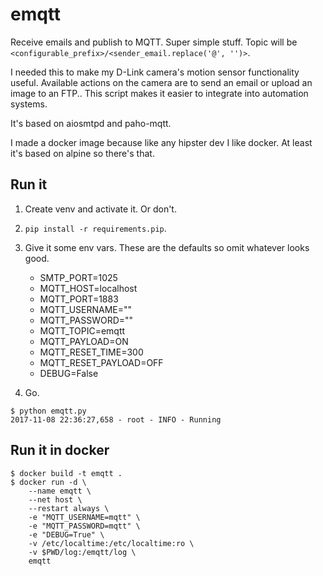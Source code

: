 # emqtt

Receive emails and publish to MQTT. Super simple stuff. Topic will be `<configurable_prefix>/<sender_email.replace('@', '')>`.

I needed this to make my D-Link camera's motion sensor functionality useful.
Available actions on the camera are to send an email or upload an image to an FTP..
This script makes it easier to integrate into automation systems.

It's based on aiosmtpd and paho-mqtt.

I made a docker image because like any hipster dev I like docker. At least it's based on alpine so there's that.

## Run it

1. Create venv and activate it. Or don't.

1. `pip install -r requirements.pip`.

1. Give it some env vars. These are the defaults so omit whatever looks good.
   * SMTP_PORT=1025
   * MQTT_HOST=localhost
   * MQTT_PORT=1883
   * MQTT_USERNAME=""
   * MQTT_PASSWORD=""
   * MQTT_TOPIC=emqtt
   * MQTT_PAYLOAD=ON
   * MQTT_RESET_TIME=300
   * MQTT_RESET_PAYLOAD=OFF
   * DEBUG=False

1. Go.
```
$ python emqtt.py
2017-11-08 22:36:27,658 - root - INFO - Running
```

## Run it in docker

```
$ docker build -t emqtt .
$ docker run -d \
    --name emqtt \
    --net host \
    --restart always \
    -e "MQTT_USERNAME=mqtt" \
    -e "MQTT_PASSWORD=mqtt" \
    -e "DEBUG=True" \
    -v /etc/localtime:/etc/localtime:ro \
    -v $PWD/log:/emqtt/log \
    emqtt
```

